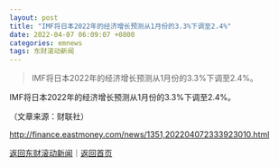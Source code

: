 ```yaml
---
layout: post
title: "IMF将日本2022年的经济增长预测从1月份的3.3%下调至2.4%"
date: 2022-04-07 06:09:07 +0800
categories: emnews
tags: 东财滚动新闻
---
```

> IMF将日本2022年的经济增长预测从1月份的3.3%下调至2.4%。

<p>IMF将日本2022年的经济增长预测从1月份的3.3%下调至2.4%。</p><p class="em_media">（文章来源：财联社）</p>

<http://finance.eastmoney.com/news/1351,202204072333923010.html>

[返回东财滚动新闻](//finews.withounder.com/emnews/)｜[返回首页](//finews.withounder.com/)